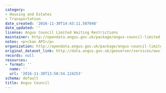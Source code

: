 ```yaml
---
category:
- Housing and Estates
- Transportation
date_created: '2016-11-30T14:43:11.507048'
date_updated: ''
license: Angus Council Limited Waiting Restrictions
maintainer: http://opendata.angus.gov.uk/package/angus-council-limited-waiting-restrictions
notes: <p>ckan API</p>
organization: http://opendata.angus.gov.uk/package/angus-council-limited-waiting-restrictions
original_dataset_link: http://data.angus.gov.uk/geoserver/services/ows?service=WFS&version=1.0.0&request=GetFeature&typeName=services:limited_waiting&outputFormat=application%2Fjson&srsName=EPSG:3857
records: null
resources:
- format: ''
  name: ''
  url: '2016-11-30T13:58:54.124253'
schema: default
title: Angus Council
---
```


